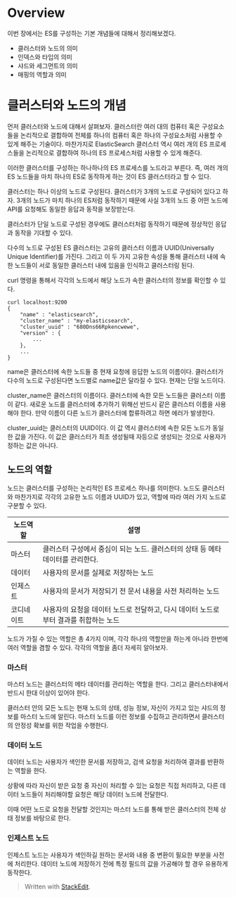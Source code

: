 # Overview

이번 장에서는 ES를 구성하는 기본 개념들에 대해서 정리해보겠다. 

* 클러스터와 노드의 의미
* 인덱스와 타입의 의미
* 샤드와 세그먼트의 의미
* 매핑의 역할과 의미

# 클러스터와 노드의 개념

먼저 클러스터와 노드에 대해서 살펴보자. 클러스터란 여러 대의 컴퓨터 혹은 구성요소들을 논리적으로 결합하여 전체를 하나의 컴퓨터 혹은 하나의 구성요소처럼 사용할 수 있게 해주는 기술이다. 마찬가지로 ElasticSearch 클러스터 역시 여러 개의 ES 프로세스들을 논리적으로 결합하여 하나의 ES 프로세스처럼 사용할 수 있게 해준다.

이러한 클러스터를 구성하는 하나하나의 ES 프로세스를 노드라고 부른다. 즉, 여러 개의 ES 노드들을 마치 하나의 ES로 동작하게 하는 것이 ES 클러스터라고 할 수 있다. 

클러스터는 하나 이상의 노드로 구성된다. 클러스터가 3개의 노드로 구성되어 있다고 하자. 3개의 노드가 마치 하나의 ES처럼 동작하기 때문에 사실 3개의 노드 중 어떤 노드에 API를 요청해도 동일한 응답과 동작을 보장받는다. 

클러스터가 단일 노드로 구성된 경우에도 클러스터처럼 동작하기 때문에 정상적인 응답과 동작을 기대할 수 있다.

다수의 노드로 구성된 ES 클러스터는 고유의 클러스터 이름과 UUID(Universally Unique Identifier)를 가진다. 그리고 이 두 가지 고유한 속성을 통해 클러스터 내에 속한 노드들이 서로 동일한 클러스터 내에 있음을 인식하고 클러스터링 된다. 


curl 명령을 통해서 각각의 노드에서 해당 노드가 속한 클러스터의 정보를 확인할 수 있다. 

```
curl localhost:9200
{
	"name" : "elasticsearch",
	"cluster_name" : "my-elasticsearch",
	"cluster_uuid" : "680Dns66Rpkencwewe",
	"version" : {
		...
	},
	...
}
```

name은 클러스터에 속한 노드들 중 현재 요청에 응답한 노드의 이름이다. 클러스터가 다수의 노드로 구성된다면 노드별로 name값은 달라질 수 있다. 현재는 단일 노드이다. 

cluster_name은 클러스터의 이름이다. 클러스터에 속한 모든 노드들은 클러스터 이름이 같다. 새로운 노드를 클러스터에 추가하기 위해선 반드시 같은 클러스터 이름을 사용해야 한다. 만약 이름이 다른 노드가 클러스터에 합류하려고 하면 에러가 발생한다. 

cluster_uuid는 클러스터의 UUID이다. 이 값 역시 클러스터에 속한 모든 노드가 동일한 값을 가진다. 이 값은 클러스터가 최초 생성될때 자등으로 생성되는 것으로 사용자가 정하는 값은 아니다.

## 노드의 역할

노드는 클러스터를 구성하는 논리적인 ES 프로세스 하나를 의미한다. 노드도 클러스터와 마찬가지로 각각의 고유한 노드 이름과 UUID가 있고, 역할에 따라 여러 가지 노드로 구분할 수 있다. 


| 노드역할| 설명 |
|--|--|
| 마스터  | 클러스터 구성에서 중심이 되는 노드. 클러스터의 상태 등 메타데이터를 관리한다.|
| 데이터  | 사용자의 문서를 실제로 저장하는 노드 |
| 인제스트 | 사용자의 문서가 저장되기 전 문서 내용을 사전 처리하는 노드|
| 코디네이트 | 사용자의 요청을 데이터 노드로 전달하고, 다시 데이터 노드로부터 결과를 취합하는 노드|

노드가 가질 수 있는 역할은 총 4가지 이며, 각각 하나의 역할만을 하는게 아니라 한번에 여러 역할을 겸할 수 있다. 각각의 역할을 좀더 자세히 알아보자. 

### 마스터

마스터 노드는 클러스터의 메타 데이터를 관리하는 역할을 한다. 그리고 클러스터내에서 반드시 한대 이상이 있어야 한다. 

클러스터 안의 모든 노드는 현재 노드의 상태, 성능 정보, 자신이 가지고 있는 샤드의 정보를 마스터 노드에 알린다. 마스터 노드를 이런 정보를 수집하고 관리하면서 클러스터의 안정성 확보를 위한 작업을 수행한다. 

### 데이터 노드 

데이터 노드는 사용자가 색인한 문서를 저장하고, 검색 요청을 처리하여 결과를 반환하는 역할을 한다. 

상황에 따라 자신이 받은 요청 중 자신이 처리할 수 있는 요청은 직접 처리하고, 다른 데이터 노드들이 처리해야할 요청은 해당 데이터 노드에 전달한다. 

이때 어떤 노드로 요청을 전달할 것인지는 마스터 노드를 통해 받은 클러스터의 전체 상태 정보를 바탕으로 한다. 

### 인제스트 노드

인제스트 노드는 사용자가 색인하길 원하는 문서와 내용 중 변환이 필요한 부분을 사전에 처리한다. 데이터 노드에 저장하기 전에 특정 필드의 값을 가공해야 할 경우 유용하게 동작한다. 

 




> Written with [StackEdit](https://stackedit.io/).
<!--stackedit_data:
eyJoaXN0b3J5IjpbLTE0OTg3MDY4NzYsLTY5MTc3NDc4OCwtMT
g1NTIxMzI5NiwtMTc3Nzg1NzExNSwyMTM3NTc3MzAsLTE0OTI1
NTE1ODMsLTIwODMxMDkxNjgsMTk4NzAzMDA3MiwtMTE1NTMyNj
E5Nl19
-->